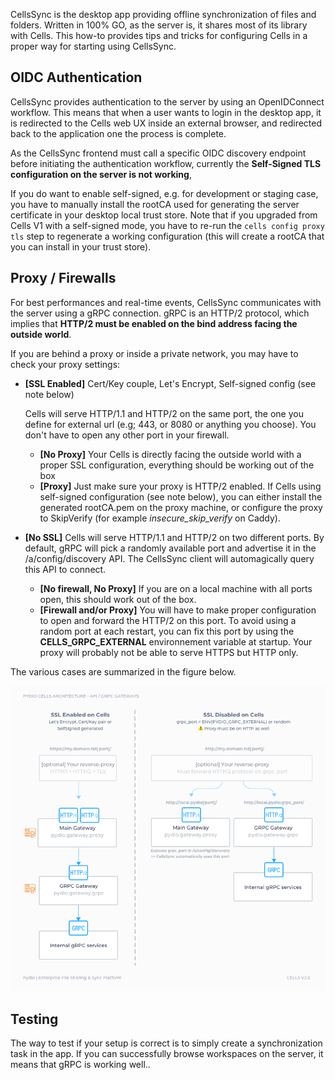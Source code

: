 CellsSync is the desktop app providing offline synchronization of files and folders. Written in 100% GO, as the server is, it shares most of its library with Cells. This how-to provides tips and tricks for configuring Cells in a proper way for starting using CellsSync.


## OIDC Authentication

CellsSync provides authentication to the server by using an OpenIDConnect workflow. This means that when a user wants to login in the desktop app, it is redirected to the Cells web UX inside an external browser, and redirected back to the application one the process is complete. 

As the CellsSync frontend must call a specific OIDC discovery endpoint before initiating the authentication workflow, currently the **Self-Signed TLS configuration on the server is not working**, 


If you do want to enable self-signed, e.g. for development or staging case, you have to manually install the rootCA used for generating the server certificate in your desktop local trust store. Note that if you upgraded from Cells V1 with a self-signed mode, you have to re-run the  `cells config proxy tls`  step to regenerate a working configuration (this will create a rootCA that you can install in your trust store).

## Proxy / Firewalls

For best performances and real-time events, CellsSync communicates with the server using a gRPC connection. gRPC is an HTTP/2 protocol, which implies that **HTTP/2 must be enabled on the bind address facing the outside world**.

If you are behind a proxy or inside a private network, you may have to check your proxy settings: 

- **[SSL Enabled]**  Cert/Key couple, Let's Encrypt, Self-signed config (see note below)
  
  Cells will serve HTTP/1.1 and HTTP/2 on the same port, the one you define for external url (e.g; 443, or 8080 or anything you choose). You don't have to open any other port in your firewall.
  
  - **[No Proxy]** Your Cells is directly facing the outside world with a proper SSL configuration, everything should be working out of the box
  - **[Proxy]** Just make sure your proxy is HTTP/2 enabled. If Cells using self-signed configuration (see note below), you can either install the generated rootCA.pem on the proxy machine, or configure the proxy to SkipVerify (for example *insecure_skip_verify* on Caddy).
  
- **[No SSL]** Cells will serve HTTP/1.1 and HTTP/2 on two different ports. By default, gRPC will pick a randomly available port and advertise it in the /a/config/discovery API. The CellsSync client will automagically query this API to connect. 
  
  - **[No firewall, No Proxy]** If you are on a local machine with all ports open, this should work out of the box.
  - **[Firewall and/or Proxy]** You will have to make proper configuration to open and forward the HTTP/2 on this port. To avoid using a random port at each restart, you can fix this port by using the **CELLS_GRPC_EXTERNAL** environnement variable at startup. Your proxy will probably not be able to serve HTTPS but HTTP only. 

The various cases are summarized in the figure below.

![api_and_grpc_gateways](https://raw.githubusercontent.com/pydio/cells-dist/master/resources/v2.0.0-rc2/api_and_grpc_gateways.png)

## Testing

The way to test if your setup is correct is to simply create a synchronization task in the app. If you can successfully browse workspaces on the server, it means that gRPC is working well..